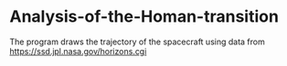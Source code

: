# Analysis-of-the-Homan-transition
The program draws the trajectory of the spacecraft using data from https://ssd.jpl.nasa.gov/horizons.cgi
